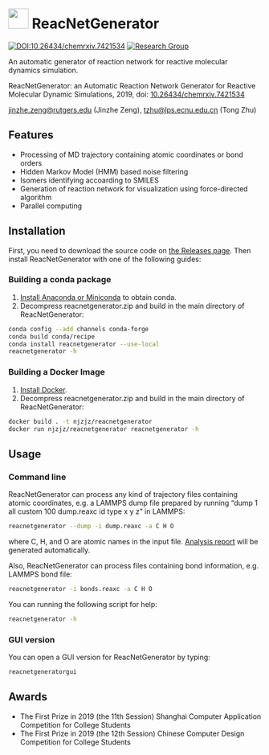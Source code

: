 # <img src=docs/.vuepress/public/reacnetgen.svg height=40/> ReacNetGenerator

[![DOI:10.26434/chemrxiv.7421534](https://zenodo.org/badge/DOI/10.26434/chemrxiv.7421534.svg)](https://doi.org/10.26434/chemrxiv.7421534)
[![Research Group](https://img.shields.io/website-up-down-green-red/http/computchem.cn.svg?label=Research%20Group)](https://computchem.cn)

An automatic generator of reaction network for reactive molecular dynamics
simulation.

ReacNetGenerator: an Automatic Reaction Network Generator for Reactive Molecular
Dynamic Simulations, 2019, doi:
[10.26434/chemrxiv.7421534](https://dx.doi.org/10.26434/chemrxiv.7421534)

jinzhe.zeng@rutgers.edu (Jinzhe Zeng), tzhu@lps.ecnu.edu.cn (Tong Zhu)

## Features

-   Processing of MD trajectory containing atomic coordinates or bond orders
-   Hidden Markov Model (HMM) based noise filtering
-   Isomers identifying accoarding to SMILES
-   Generation of reaction network for visualization using force-directed
    algorithm
-   Parallel computing

## Installation

First, you need to download the source code on
[the Releases page](https://github.com/njzjz/reacnetgenerator/releases). Then
install ReacNetGenerator with one of the following guides:

### Building a conda package

1.  [Install Anaconda or Miniconda](https://conda.io/projects/continuumio-conda/en/latest/user-guide/install/index.html)
    to obtain conda.
2.  Decompress reacnetgenerator.zip and build in the main directory of
    ReacNetGenerator:

```bash
conda config --add channels conda-forge
conda build conda/recipe
conda install reacnetgenerator --use-local
reacnetgenerator -h
```

### Building a Docker Image

1.  [Install Docker](https://docs.docker.com/install/).
2.  Decompress reacnetgenerator.zip and build in the main directory of
    ReacNetGenerator:

```bash
docker build . -t njzjz/reacnetgenerator
docker run njzjz/reacnetgenerator reacnetgenerator -h
```

## Usage

### Command line

ReacNetGenerator can process any kind of trajectory files containing atomic
coordinates, e.g. a LAMMPS dump file prepared by running “dump 1 all custom 100
dump.reaxc id type x y z” in LAMMPS:

```bash
reacnetgenerator --dump -i dump.reaxc -a C H O
```

where C, H, and O are atomic names in the input file.
[Analysis report](https://reacnetgenerator.njzjz.win/report.html?jdata=https%3A%2F%2Fgist.githubusercontent.com%2Fnjzjz%2Fe9a4b42ceb7d2c3c7ada189f38708bf3%2Fraw%2F83d01b9ab1780b0ad2d1e7f934e61fa113cb0f9f%2Fmethane.json)
will be generated automatically.

Also, ReacNetGenerator can process files containing bond information, e.g.
LAMMPS bond file:

```bash
reacnetgenerator -i bonds.reaxc -a C H O
```

You can running the following script for help:

```bash
reacnetgenerator -h
```

### GUI version

You can open a GUI version for ReacNetGenerator by typing:

```bash
reacnetgeneratorgui
```

## Awards

-   The First Prize in 2019 (the 11th Session) Shanghai Computer Application
    Competition for College Students
-   The First Prize in 2019 (the 12th Session) Chinese Computer Design Competition
    for College Students
